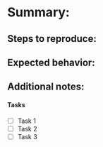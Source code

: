 # Summary:

## Steps to reproduce:

## Expected behavior:

## Additional notes:

#### Tasks

- [ ] Task 1
- [ ] Task 2
- [ ] Task 3
